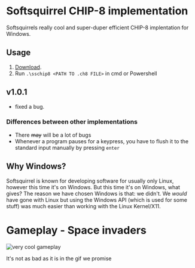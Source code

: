 # Softsquirrel CHIP-8 implementation
Softsquirrels really cool and super-duper efficient CHIP-8 implentation for Windows.

## Usage
1. [Download](https://github.com/Squirrelcoding/sschip8/releases/).
2. Run `.\sschip8 <PATH TO .ch8 FILE>` in cmd or Powershell

## v1.0.1
- fixed a bug.

### Differences between other implementations
- There ~~may~~ will be a lot of bugs
- Whenever a program pauses for a keypress, you have to flush it to the standard input  manually by pressing `enter`

## Why Windows?
Softsquirrel is known for developing software for usually only Linux, however this time it's on Windows. But this time it's on Windows, what gives? The reason we have chosen Windows is that: we didn't. We *would* have gone with Linux but using the Windows API (which is used for some stuff) was much easier than working with the Linux Kernel/X11.

# Gameplay - Space invaders
<div>

![very cool gameplay](https://media1.giphy.com/media/jehSuym2sNrwl8TrtD/giphy.gif?cid=790b761169405332702e11af7c15b9b5234d7f57dc53d99a&rid=giphy.gif&ct=g)
<p>It's not as bad as it is in the gif we promise</p>
</div>
